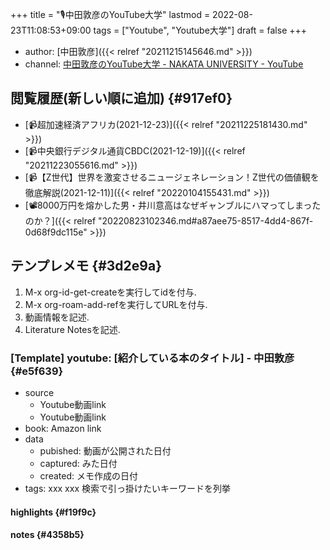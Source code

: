 +++
title = "🎙中田敦彦のYouTube大学"
lastmod = 2022-08-23T11:08:53+09:00
tags = ["Youtube", "Youtube大学"]
draft = false
+++

-   author: [中田敦彦]({{< relref "20211215145646.md" >}})
-   channel: [中田敦彦のYouTube大学 - NAKATA UNIVERSITY - YouTube](https://www.youtube.com/c/NKTofficial)


## 閲覧履歴(新しい順に追加) {#917ef0}

-   [📹超加速経済アフリカ(2021-12-23)]({{< relref "20211225181430.md" >}})
-   [📹中央銀行デジタル通貨CBDC(2021-12-19)]({{< relref "20211223055616.md" >}})
-   [📹【Z世代】世界を激変させるニュージェネレーション！Z世代の価値観を徹底解説(2021-12-11)]({{< relref "20220104155431.md" >}})
-   [📽8000万円を熔かした男・井川意高はなぜギャンブルにハマってしまったのか？]({{< relref "20220823102346.md#a87aee75-8517-4dd4-867f-0d68f9dc115e" >}})


## テンプレメモ {#3d2e9a}

1.  M-x org-id-get-createを実行してidを付与.
2.  M-x org-roam-add-refを実行してURLを付与.
3.  動画情報を記述.
4.  Literature Notesを記述.


### [Template] youtube: [紹介している本のタイトル] - 中田敦彦 {#e5f639}

-   source
    -   Youtube動画link
    -   Youtube動画link
-   book: Amazon link
-   data
    -   pubished: 動画が公開された日付
    -   captured: みた日付
    -   created: メモ作成の日付
-   tags: xxx xxx 検索で引っ掛けたいキーワードを列挙


#### highlights {#f19f9c}


#### notes {#4358b5}
